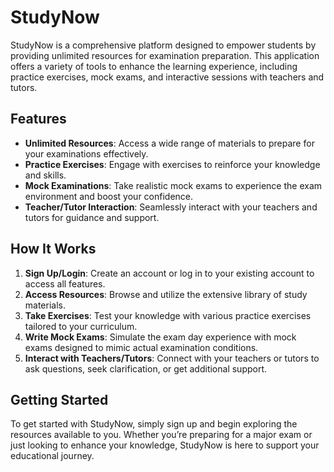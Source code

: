 # StudyNow

StudyNow is a comprehensive platform designed to empower students by providing unlimited resources for examination preparation. This application offers a variety of tools to enhance the learning experience, including practice exercises, mock exams, and interactive sessions with teachers and tutors.

## Features

- **Unlimited Resources**: Access a wide range of materials to prepare for your examinations effectively.
- **Practice Exercises**: Engage with exercises to reinforce your knowledge and skills.
- **Mock Examinations**: Take realistic mock exams to experience the exam environment and boost your confidence.
- **Teacher/Tutor Interaction**: Seamlessly interact with your teachers and tutors for guidance and support.

## How It Works

1. **Sign Up/Login**: Create an account or log in to your existing account to access all features.
2. **Access Resources**: Browse and utilize the extensive library of study materials.
3. **Take Exercises**: Test your knowledge with various practice exercises tailored to your curriculum.
4. **Write Mock Exams**: Simulate the exam day experience with mock exams designed to mimic actual examination conditions.
5. **Interact with Teachers/Tutors**: Connect with your teachers or tutors to ask questions, seek clarification, or get additional support.

## Getting Started

To get started with StudyNow, simply sign up and begin exploring the resources available to you. Whether you’re preparing for a major exam or just looking to enhance your knowledge, StudyNow is here to support your educational journey.

